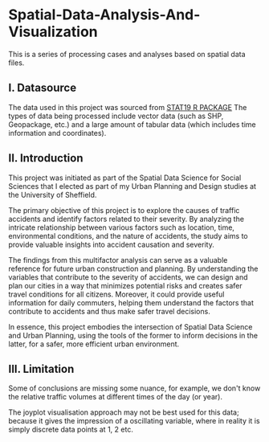 # Spatial-Data-Analysis-And-Visualization
This is a series of processing cases and analyses based on spatial data files. 

## I. Datasource
The data used in this project was sourced from [STAT19 R PACKAGE](https://CRAN.R-project.org/package=stats19)
The types of data being processed include vector data (such as SHP, Geopackage, etc.) and a large amount of tabular data (which includes time information and coordinates).

## II. Introduction
This project was initiated as part of the Spatial Data Science for Social Sciences that I elected as part of my Urban Planning and Design studies at the University of Sheffield. 

The primary objective of this project is to explore the causes of traffic accidents and identify factors related to their severity. By analyzing the intricate relationship between various factors such as location, time, environmental conditions, and the nature of accidents, the study aims to provide valuable insights into accident causation and severity.

The findings from this multifactor analysis can serve as a valuable reference for future urban construction and planning. By understanding the variables that contribute to the severity of accidents, we can design and plan our cities in a way that minimizes potential risks and creates safer travel conditions for all citizens. Moreover, it could provide useful information for daily commuters, helping them understand the factors that contribute to accidents and thus make safer travel decisions.

In essence, this project embodies the intersection of Spatial Data Science and Urban Planning, using the tools of the former to inform decisions in the latter, for a safer, more efficient urban environment.

## III. Limitation
Some of conclusions are missing some nuance, for example, we don't know the relative traffic volumes at different times of the day (or year).

The joyplot visualisation approach may not be best used for this data; because it gives the impression of a oscillating variable, where in reality it is simply discrete data points at 1, 2 etc.
